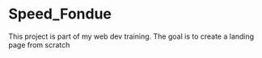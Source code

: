 # Speed_Fondue
This project is part of my web dev training. The goal is to create a landing page from scratch
